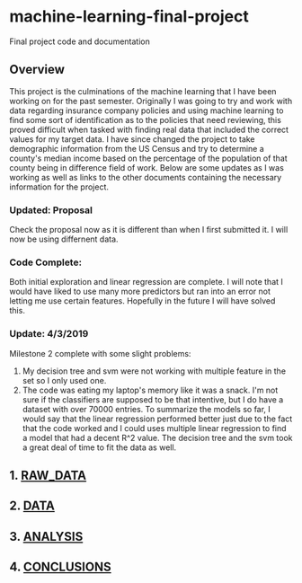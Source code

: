 # machine-learning-final-project
Final project code and documentation
## Overview
This project is the culminations of the machine learning that I have been working on for the past semester. Originally I was going to try and work with data regarding insurance company policies and using machine learning to find some sort of identification as to the policies that need reviewing, this proved difficult when tasked with finding real data that included the correct values for my target data. I have since changed the project to take demographic information from the US Census and try to determine a county's median income based on the percentage of the population of that county being in difference field of work. Below are some updates as I was working as well as links to the other documents containing the necessary information for the project. 
### Updated: Proposal
Check the proposal now as it is different than when I first submitted it. I will now be using differnent data.

### Code Complete:
Both initial exploration and linear regression are complete. I will note that I would have liked to use many more predictors but ran into an error not letting me use certain features. Hopefully in the future I will have solved this. 

### Update: 4/3/2019  
Milestone 2 complete with some slight problems:
1. My decision tree and svm were not working with multiple feature in the set so I only used one.
2. The code was eating my laptop's memory like it was a snack. I'm not sure if the classifiers are supposed to be that intentive, but I do have a dataset with over 70000 entries. To summarize the models so far, I would say that the linear regression performed better just due to the fact that the code worked and I could uses multiple linear regression to find a model that had a decent R^2 value. The decision tree and the svm took a great deal of time to fit the data as well. 
## 1. [RAW_DATA](RAW_DATA.md)
## 2. [DATA](DATA.md)
## 3. [ANALYSIS](ANALYSIS.md)
## 4. [CONCLUSIONS](CONCLUSIONS.md)
